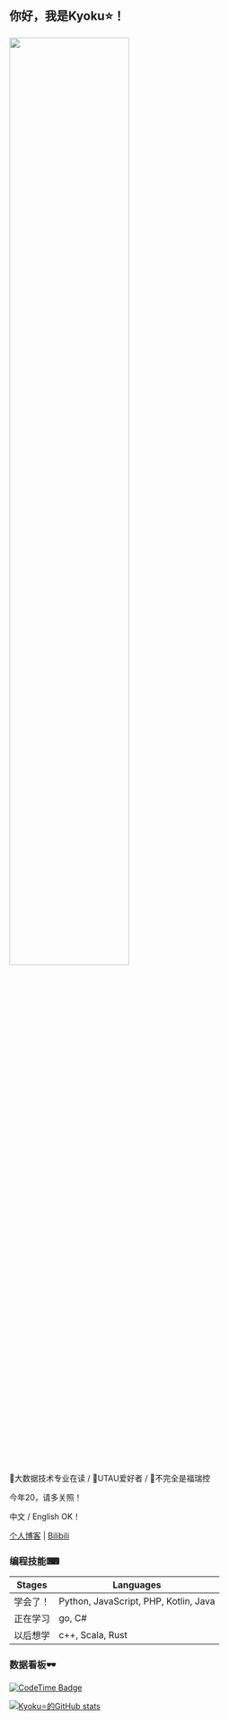 ## 你好，我是Kyoku⭐！

<img src="https://github.com/KyokuKong/KyokuKong/assets/144906395/a06f3698-ab99-40b1-8db9-5fe32bb91508" width="65%" height="65%">

📕大数据技术专业在读 / 🎵UTAU爱好者 / 🐺不完全是福瑞控

今年20，请多关照！

中文 / English OK！

[个人博客](https://vercel.kyoku.top) | [Bilibili](https://space.bilibili.com/1220441567)

### 编程技能⌨

|Stages|Languages|
|---|---|
|学会了！|Python, JavaScript, PHP, Kotlin, Java|
|正在学习|go, C#|
|以后想学|c++, Scala, Rust|

### 数据看板🕶️

[![CodeTime Badge](https://img.shields.io/endpoint?style=social&color=222&url=https%3A%2F%2Fapi.codetime.dev%2Fshield%3Fid%3D25986%26project%3D%26in=0)](https://codetime.dev)

[![Kyoku⭐的GitHub stats](https://github-readme-stats.vercel.app/api?username=KyokuKong&show_icons=true&count_private=true&theme=dracula&locale=cn)](https://github.com/anuraghazra/github-readme-stats)

